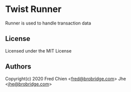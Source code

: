 # Twist Runner

Runner is used to handle transaction data

## License

Licensed under the MIT License

## Authors

Copyright(c) 2020 Fred Chien <<fred@brobridge.com>> Jhe <<jhe@brobridge.com>>
